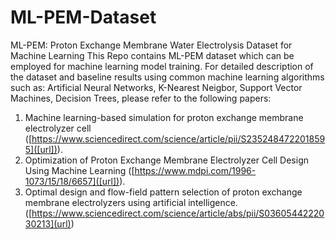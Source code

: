 # ML-PEM-Dataset
ML-PEM: Proton Exchange Membrane Water Electrolysis Dataset for Machine Learning
This Repo contains ML-PEM dataset which can be employed for machine learning model training.
For detailed description of the dataset and baseline results using common machine learning algorithms such as: Artificial Neural Networks, K-Nearest Neigbor, Support Vector Machines, Decision Trees, please refer to the following papers:
1. Machine learning-based simulation for proton exchange membrane electrolyzer cell ([https://www.sciencedirect.com/science/article/pii/S2352484722018595]([url])).
2. Optimization of Proton Exchange Membrane Electrolyzer Cell Design Using Machine Learning ([https://www.mdpi.com/1996-1073/15/18/6657]([url])).
3. Optimal design and flow-field pattern selection of proton exchange membrane electrolyzers using artificial intelligence. ([https://www.sciencedirect.com/science/article/abs/pii/S0360544222030213](url))
